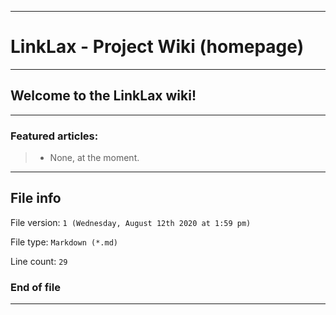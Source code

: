 
***

# LinkLax - Project Wiki (homepage)

***

## Welcome to the LinkLax wiki!

***

### Featured articles:

> * None, at the moment.

***

## File info

File version: `1 (Wednesday, August 12th 2020 at 1:59 pm)`

File type: `Markdown (*.md)`

Line count: `29`

### End of file

***
